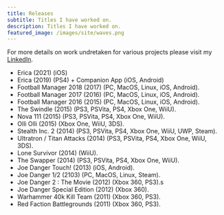 ```yaml
---
title: Releases
subtitle: Titles I have worked on.
description: Titles I have worked on.
featured_image: /images/site/waves.png
---
```


For more details on work undretaken for various projects please visit my [LinkedIn](https://www.linkedin.com/in/alexdixon1611/).

- Erica (2021) (iOS)
- Erica (2019) (PS4) + Companion App (iOS, Android)
- Football Manager 2018 (2017) (PC, MacOS, Linux, iOS, Android).
- Football Manager 2017 (2016) (PC, MacOS, Linux, iOS, Android).
- Football Manager 2016 (2015) (PC, MacOS, Linux, iOS, Android).  
- The Swindle (2015) (PS3, PSVita, PS4, Xbox One, WiiU).  
- Nova 111 (2015) (PS3, PSVita, PS4, Xbox One, WiiU).  
- Olli Olli (2015) (Xbox One, WiiU, 3DS).  
- Stealth Inc. 2 (2014) (PS3, PSVita, PS4, Xbox One, WiiU, UWP, Steam).  
- Ultratron / Titan Attacks (2014) (PS3, PSVita, PS4, Xbox One, WiiU, 3DS).  
- Lone Survivor (2014) (WiiU).
- The Swapper (2014) (PS3, PSVita, PS4, Xbox One, WiiU).
- Joe Danger Touch! (2013) (iOS, Android).
- Joe Danger 1/2 (2103) (PC, MacOS, Linux, Steam).
- Joe Danger 2 : The Movie (2012) (Xbox 360, PS3).s
- Joe Danger Special Edition (2012) (Xbox 360).
- Warhammer 40k Kill Team (2011) (Xbox 360, PS3).
- Red Faction Battlegrounds (2011) (Xbox 360, PS3).
